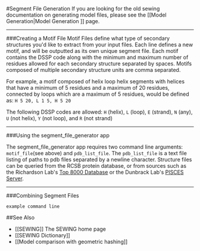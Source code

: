 #Segment File Generation
If you are looking for the old sewing documentation on generating model files, please see the [[Model Generation|Model Generation ]] page.


----------------------
###Creating a Motif File
Motif Files define what type of secondary structures you'd like to extract from your input files.
Each line defines a new motif, and will be outputted as its own unique segment file. Each motif contains the DSSP code along with the minimum and maximum number of residues allowed for each secondary structure separated by spaces. Motifs composed of multiple secondary structure units are comma separated. 

For example, a motif composed of helix loop helix segments with helices that have a minimum of 5 residues and a maximum of 20 residues, connected by loops which are a maximum of 5 residues, would be defined as: ```H 5 20, L 1 5, H 5 20```

The following DSSP codes are allowed: ```H``` (helix), ```L``` (loop), ```E``` (strand), ```N``` (any), ```U``` (not helix), ```Y``` (not loop), and ```R``` (not strand)

----------------------
###Using the segment_file_generator app

The segment_file_generator app requires two command line arguments: ```motif_file```(see above) and ```pdb_list_file```. The ```pdb_list_file``` is a text file listing of paths to pdb files separated by a newline character. Structure files can be queried from the RCSB protein database, or from sources such as the Richardson Lab's [Top 8000 Database](http://kinemage.biochem.duke.edu/databases/top8000.php) or the Dunbrack Lab's [PISCES Server](http://dunbrack.fccc.edu/PISCES.php).

----------------------
###Combining Segment Files

```example command line```


##See Also
* [[SEWING]] The SEWING home page
* [[SEWING Dictionary]]
* [[Model comparison with geometric hashing]]